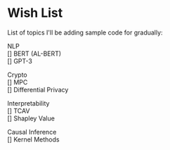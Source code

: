 # Wish List

List of topics I'll be adding sample code for gradually: 

NLP     
    [] BERT (AL-BERT)      
    [] GPT-3      

Crypto     
[] MPC      
[] Differential Privacy      

Interpretability     
[] TCAV     
[] Shapley Value     


Causal Inference      
[] Kernel Methods      
